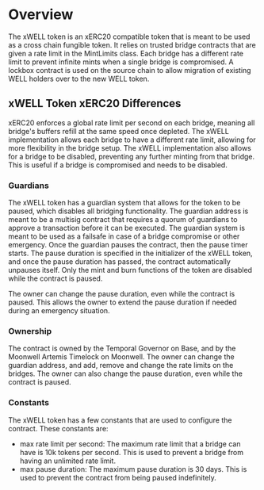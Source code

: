 # Overview

The xWELL token is an xERC20 compatible token that is meant to be used as a cross chain fungible token. It relies on trusted bridge contracts that are given a rate limit in the MintLimits class. Each bridge has a different rate limit to prevent infinite mints when a single bridge is compromised. A lockbox contract is used on the source chain to allow migration of existing WELL holders over to the new WELL token.

## xWELL Token xERC20 Differences

xERC20 enforces a global rate limit per second on each bridge, meaning all bridge's buffers refill at the same speed once depleted. The xWELL implementation allows each bridge to have a different rate limit, allowing for more flexibility in the bridge setup. The xWELL implementation also allows for a bridge to be disabled, preventing any further minting from that bridge. This is useful if a bridge is compromised and needs to be disabled.

### Guardians

The xWELL token has a guardian system that allows for the token to be paused, which disables all bridging functionality. The guardian address is meant to be a multisig contract that requires a quorum of guardians to approve a transaction before it can be executed. The guardian system is meant to be used as a failsafe in case of a bridge compromise or other emergency. Once the guardian pauses the contract, then the pause timer starts. The pause duration is specified in the initializer of the xWELL token, and once the pause duration has passed, the contract automatically unpauses itself. Only the mint and burn functions of the token are disabled while the contract is paused.

The owner can change the pause duration, even while the contract is paused. This allows the owner to extend the pause duration if needed during an emergency situation.

### Ownership

The contract is owned by the Temporal Governor on Base, and by the Moonwell Artemis Timelock on Moonwell. The owner can change the guardian address, and add, remove and change the rate limits on the bridges. The owner can also change the pause duration, even while the contract is paused.


### Constants

The xWELL token has a few constants that are used to configure the contract. These constants are:
- max rate limit per second: The maximum rate limit that a bridge can have is 10k tokens per second. This is used to prevent a bridge from having an unlimited rate limit.
- max pause duration: The maximum pause duration is 30 days. This is used to prevent the contract from being paused indefinitely.
